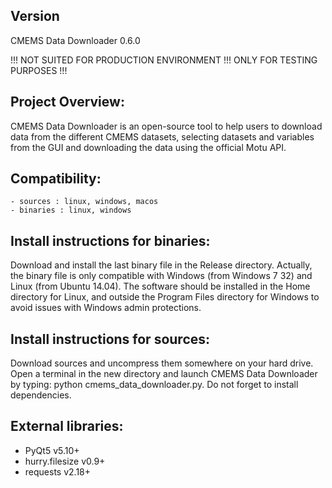 Version
-------
CMEMS Data Downloader 0.6.0

!!! NOT SUITED FOR PRODUCTION ENVIRONMENT !!! ONLY FOR TESTING PURPOSES !!!


Project Overview:
-----------------
CMEMS Data Downloader is an open-source tool to help users to download data from the different CMEMS datasets, selecting datasets and variables from the GUI and downloading the data using the official Motu API.


Compatibility:
--------------
    - sources : linux, windows, macos
    - binaries : linux, windows


Install instructions for binaries:
---------------------------------------
Download and install the last binary file in the Release directory. Actually, the binary file is only compatible with Windows (from Windows 7 32) and Linux (from Ubuntu 14.04). The software should be installed in the Home directory for Linux, and outside the Program Files directory for Windows to avoid issues with Windows admin protections.


Install instructions for sources:
--------------------------------------
Download sources and uncompress them somewhere on your hard drive. Open a terminal in the new directory and launch CMEMS Data Downloader by typing: python cmems_data_downloader.py. Do not forget to install dependencies.


External libraries:
-------------------
* PyQt5 v5.10+
* hurry.filesize v0.9+
* requests v2.18+
